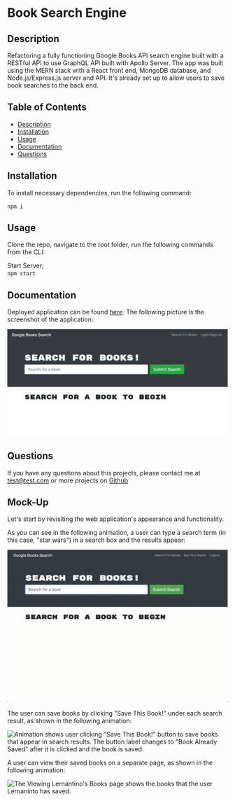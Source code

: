 # Book Search Engine

## Description

Refactoring a fully functioning Google Books API search engine built with a RESTful API to use GraphQL API built with Apollo Server. The app was built using the MERN stack with a React front end, MongoDB database, and Node.js/Express.js server and API. It's already set up to allow users to save book searches to the back end. 

## Table of Contents
* [Description](#description)
* [Installation](#installation)
* [Usage](#usage)
* [Documentation](#documentation)
* [Questions](#questions)

## Installation

To install necessary dependencies, run the following command:

```
npm i
```

## Usage

Clone the repo, navigate to the root folder, run the following commands from the CLI:

Start Server;     
`npm start`    

## Documentation
Deployed application can be found [here](https://powerful-hollows-53265.herokuapp.com/).
The following picture is the screenshot of the application: 

![screenshot](./img/demo.png) 



## Questions
If you have any questions about this projects, please contact me at test@test.com or more projects on [Github](https://github.com/begirlz)

## Mock-Up

Let's start by revisiting the web application's appearance and functionality.

As you can see in the following animation, a user can type a search term (in this case, "star wars") in a search box and the results appear:

![Animation shows "star wars" typed into a search box and books about Star Wars appearing as results.](./Assets/21-mern-homework-demo-01.gif)

The user can save books by clicking "Save This Book!" under each search result, as shown in the following animation:

![Animation shows user clicking "Save This Book!" button to save books that appear in search results. The button label changes to "Book Already Saved" after it is clicked and the book is saved.](./Assets/21-mern-homework-demo-02.gif)

A user can view their saved books on a separate page, as shown in the following animation:

![The Viewing Lernantino's Books page shows the books that the user Lernaninto has saved.](./Assets/21-mern-homework-demo-03.gif)
